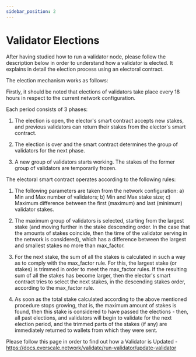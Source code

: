 ```yaml
---
sidebar_position: 2
---
```


# Validator Elections

After having studied how to run a validator node, please follow the description below in order to understand how a validator is elected. It explains in detail the election process using an electoral contract. 

The election mechanism works as follows:

Firstly, it should be noted that elections of validators take place every 18 hours in respect to the current network configuration.

Each period consists of 3 phases:

1. The election is open, the elector's smart contract accepts new stakes, and previous validators can return their stakes from the elector's smart contract.

2. The election is over and the smart contract determines the group of validators for the next phase.

3. A new group of validators starts working. The stakes of the former group of validators are temporarily frozen.

The electoral smart contract operates according to the following rules:

1. The following parameters are taken from the network configuration: a) Min and Max number of validators; b) Min and Max stake size; c) Maximum difference between the first (maximum) and last (minimum) validator stakes.

2. The maximum group of validators is selected, starting from the largest stake (and moving further in the stake descending order. In the case that the amounts of stakes coincide, then the time of the validator serving in the network is considered), which has a difference between the largest and smallest stakes no more than max_factor.

3. For the next stake, the sum of all the stakes is calculated in such a way as to comply with the max_factor rule. For this, the largest stake (or stakes) is trimmed in order to meet the max_factor rules. If the resulting sum of all the stakes has become larger, then the elector's smart contract tries to select the next stakes, in the descending stakes order, according to the max_factor rule.

4. As soon as the total stake calculated according to the above mentioned procedure stops growing, that is, the maximum amount of stakes is found, then this stake is considered to have passed the elections - then, all past elections, and validators will begin to validate for the next election period, and the trimmed parts of the stakes (if any) are immediately returned to wallets from which they were sent.

Please follow this page in order to find out how a Validator is Updated - https://docs.everscale.network/validate/run-validator/update-validator
